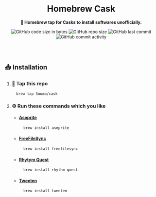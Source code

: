 <br />

<div align="center">

# Homebrew Cask

**🍺 Homebrew tap for Casks to install softwares unofficially.**

![GitHub code size in bytes](https://img.shields.io/github/languages/code-size/5ouma/homebrew-cask?style=flat-square)
![GitHub repo size](https://img.shields.io/github/repo-size/5ouma/homebrew-cask?style=flat-square)
![GitHub last commit](https://img.shields.io/github/last-commit/5ouma/homebrew-cask?style=flat-square)
![GitHub commit activity](https://img.shields.io/github/commit-activity/m/5ouma/homebrew-cask?style=flat-square)

</div>

<br /><br />

## 📥 Installation

1. ### 🚰 Tap this repo

   ```shell
     brew tap 5ouma/cask
   ```

2. ### ⚙️ Run these commands which you like

   - #### [Aseprite](https://www.aseprite.org)

     ```shell
       brew install aseprite
     ```

   - #### [FreeFileSync](https://freefilesync.org)

     ```shell
       brew install freefilesync
     ```

   - #### [Rhytym Quest](https://rhythmquestgame.com)

     ```shell
       brew install rhythm-quest
     ```

   - #### [Tweeten](https://tweetenapp.com)

     ```shell
       brew install tweeten
     ```
